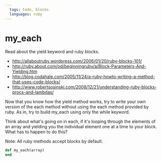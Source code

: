 ```yaml
---
  tags: todo, blocks
  languages: ruby
---
```


# my_each

Read about the yield keyword and ruby blocks.

* http://allaboutruby.wordpress.com/2006/01/20/ruby-blocks-101/
* http://ruby.about.com/od/beginningruby/a/Block-Parameters-And-Yielding.htm
* http://blog.codahale.com/2005/11/24/a-ruby-howto-writing-a-method-that-uses-code-blocks/
* http://www.robertsosinski.com/2008/12/21/understanding-ruby-blocks-procs-and-lambdas/

Now that you know how the yield method works, try to write your
own version of the each method without using the each method
provided by ruby. As in, try to build my_each using only the 
while keyword.

Think about what's going on in each, if it's looping through
the elements of an array and yielding you the individual
element one at a time to your block. What has to happen
to do this?

Note: All ruby methods accept blocks by default.

```ruby
def my_each(array)
end
```
